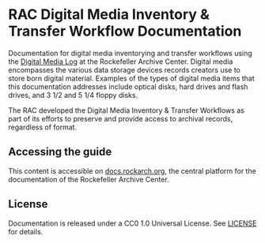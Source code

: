 # RAC Digital Media Inventory & Transfer Workflow Documentation

Documentation for digital media inventorying and transfer workflows using the [Digital Media Log](https://github.com/RockefellerArchiveCenter/dm_log) at the Rockefeller Archive Center. Digital media encompasses the various data storage devices records creators use to store born digital material. Examples of the types of digital media items that this documentation addresses include optical disks, hard drives and flash drives, and 3 1/2 and 5 1/4 floppy disks.

The RAC developed the Digital Media Inventory & Transfer Workflows as part of its efforts to preserve and provide access to archival records, regardless of format.

## Accessing the guide

This content is accessible on [docs.rockarch.org](https://docs.rockarch.org), the central platform for the documentation of the Rockefeller Archive Center.

## License

Documentation is released under a CC0 1.0 Universal License. See [LICENSE](LICENSE.md) for details.

